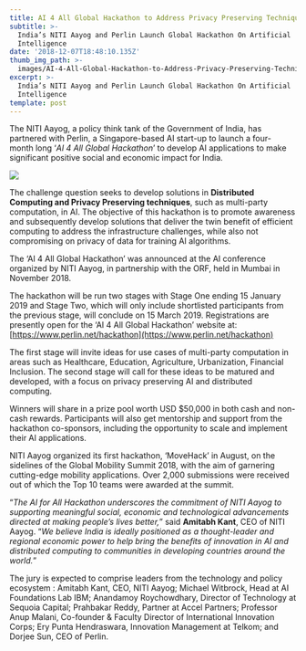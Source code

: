 ```yaml
---
title: AI 4 All Global Hackathon to Address Privacy Preserving Techniques
subtitle: >-
  India’s NITI Aayog and Perlin Launch Global Hackathon On Artificial
  Intelligence
date: '2018-12-07T18:48:10.135Z'
thumb_img_path: >-
  images/AI-4-All-Global-Hackathon-to-Address-Privacy-Preserving-Techniques/1*UOwmn7rCX0V9xIl0bGnjpQ.jpeg
excerpt: >-
  India’s NITI Aayog and Perlin Launch Global Hackathon On Artificial
  Intelligence
template: post
---
```

The NITI Aayog, a policy think tank of the Government of India, has partnered with Perlin, a Singapore-based AI start-up to launch a four- month long ‘*AI 4 All Global Hackathon*’ to develop AI applications to make significant positive social and economic impact for India.

![](/images/AI-4-All-Global-Hackathon-to-Address-Privacy-Preserving-Techniques/1*UOwmn7rCX0V9xIl0bGnjpQ.jpeg)

The challenge question seeks to develop solutions in **Distributed Computing and Privacy Preserving techniques**, such as multi-party computation, in AI. The objective of this hackathon is to promote awareness and subsequently develop solutions that deliver the twin benefit of efficient computing to address the infrastructure challenges, while also not compromising on privacy of data for training AI algorithms.

The ‘AI 4 All Global Hackathon’ was announced at the AI conference organized by NITI Aayog, in partnership with the ORF, held in Mumbai in November 2018.

The hackathon will be run two stages with Stage One ending 15 January 2019 and Stage Two, which will only include shortlisted participants from the previous stage, will conclude on 15 March 2019. Registrations are presently open for the ‘AI 4 All Global Hackathon’ website at: [https://www.perlin.net/hackathon](https://www.perlin.net/hackathon)

The first stage will invite ideas for use cases of multi-party computation in areas such as Healthcare, Education, Agriculture, Urbanization, Financial Inclusion. The second stage will call for these ideas to be matured and developed, with a focus on privacy preserving AI and distributed computing.

Winners will share in a prize pool worth USD $50,000 in both cash and non-cash rewards. Participants will also get mentorship and support from the hackathon co-sponsors, including the opportunity to scale and implement their AI applications.

NITI Aayog organized its first hackathon, ‘MoveHack’ in August, on the sidelines of the Global Mobility Summit 2018, with the aim of garnering cutting-edge mobility applications. Over 2,000 submissions were received out of which the Top 10 teams were awarded at the summit.

“*The AI for All Hackathon underscores the commitment of NITI Aayog to supporting meaningful social, economic and technological advancements directed at making people’s lives better,*” said **Amitabh Kant**, CEO of NITI Aayog. “*We believe India is ideally positioned as a thought-leader and regional economic power to help bring the benefits of innovation in AI and distributed computing to communities in developing countries around the world.*”

The jury is expected to comprise leaders from the technology and policy ecosystem : Amitabh Kant, CEO, NITI Aayog; Michael Witbrock, Head at AI Foundations Lab IBM; Anandamoy Roychowdhary, Director of Technology at Sequoia Capital; Prahbakar Reddy, Partner at Accel Partners; Professor Anup Malani, Co-founder & Faculty Director of International Innovation Corps; Ery Punta Hendraswara, Innovation Management at Telkom; and Dorjee Sun, CEO of Perlin.
